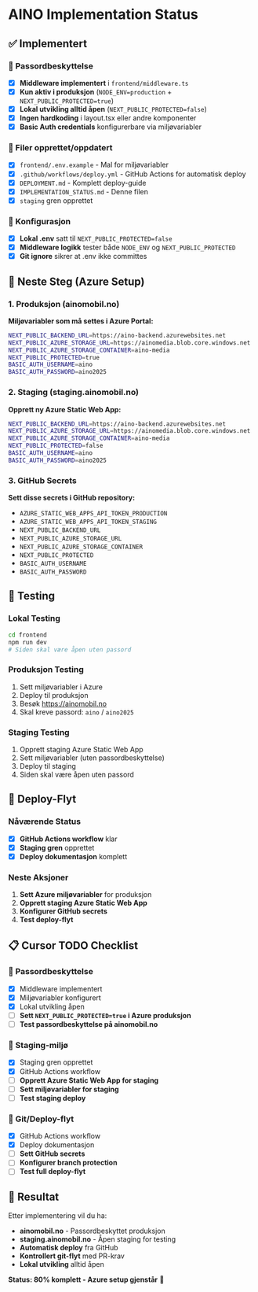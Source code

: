# AINO Implementation Status

## ✅ Implementert

### 🔐 Passordbeskyttelse
- [x] **Middleware implementert** i `frontend/middleware.ts`
- [x] **Kun aktiv i produksjon** (`NODE_ENV=production` + `NEXT_PUBLIC_PROTECTED=true`)
- [x] **Lokal utvikling alltid åpen** (`NEXT_PUBLIC_PROTECTED=false`)
- [x] **Ingen hardkoding** i layout.tsx eller andre komponenter
- [x] **Basic Auth credentials** konfigurerbare via miljøvariabler

### 📁 Filer opprettet/oppdatert
- [x] `frontend/.env.example` - Mal for miljøvariabler
- [x] `.github/workflows/deploy.yml` - GitHub Actions for automatisk deploy
- [x] `DEPLOYMENT.md` - Komplett deploy-guide
- [x] `IMPLEMENTATION_STATUS.md` - Denne filen
- [x] `staging` gren opprettet

### 🔧 Konfigurasjon
- [x] **Lokal .env** satt til `NEXT_PUBLIC_PROTECTED=false`
- [x] **Middleware logikk** tester både `NODE_ENV` og `NEXT_PUBLIC_PROTECTED`
- [x] **Git ignore** sikrer at .env ikke committes

## 🚧 Neste Steg (Azure Setup)

### 1. Produksjon (ainomobil.no)
**Miljøvariabler som må settes i Azure Portal:**
```bash
NEXT_PUBLIC_BACKEND_URL=https://aino-backend.azurewebsites.net
NEXT_PUBLIC_AZURE_STORAGE_URL=https://ainomedia.blob.core.windows.net
NEXT_PUBLIC_AZURE_STORAGE_CONTAINER=aino-media
NEXT_PUBLIC_PROTECTED=true
BASIC_AUTH_USERNAME=aino
BASIC_AUTH_PASSWORD=aino2025
```

### 2. Staging (staging.ainomobil.no)
**Opprett ny Azure Static Web App:**
```bash
NEXT_PUBLIC_BACKEND_URL=https://aino-backend.azurewebsites.net
NEXT_PUBLIC_AZURE_STORAGE_URL=https://ainomedia.blob.core.windows.net
NEXT_PUBLIC_AZURE_STORAGE_CONTAINER=aino-media
NEXT_PUBLIC_PROTECTED=false
BASIC_AUTH_USERNAME=aino
BASIC_AUTH_PASSWORD=aino2025
```

### 3. GitHub Secrets
**Sett disse secrets i GitHub repository:**
- `AZURE_STATIC_WEB_APPS_API_TOKEN_PRODUCTION`
- `AZURE_STATIC_WEB_APPS_API_TOKEN_STAGING`
- `NEXT_PUBLIC_BACKEND_URL`
- `NEXT_PUBLIC_AZURE_STORAGE_URL`
- `NEXT_PUBLIC_AZURE_STORAGE_CONTAINER`
- `NEXT_PUBLIC_PROTECTED`
- `BASIC_AUTH_USERNAME`
- `BASIC_AUTH_PASSWORD`

## 🧪 Testing

### Lokal Testing
```bash
cd frontend
npm run dev
# Siden skal være åpen uten passord
```

### Produksjon Testing
1. Sett miljøvariabler i Azure
2. Deploy til produksjon
3. Besøk https://ainomobil.no
4. Skal kreve passord: `aino` / `aino2025`

### Staging Testing
1. Opprett staging Azure Static Web App
2. Sett miljøvariabler (uten passordbeskyttelse)
3. Deploy til staging
4. Siden skal være åpen uten passord

## 🔄 Deploy-Flyt

### Nåværende Status
- [x] **GitHub Actions workflow** klar
- [x] **Staging gren** opprettet
- [x] **Deploy dokumentasjon** komplett

### Neste Aksjoner
1. **Sett Azure miljøvariabler** for produksjon
2. **Opprett staging Azure Static Web App**
3. **Konfigurer GitHub secrets**
4. **Test deploy-flyt**

## 📋 Cursor TODO Checklist

### 🔐 Passordbeskyttelse
- [x] Middleware implementert
- [x] Miljøvariabler konfigurert
- [x] Lokal utvikling åpen
- [ ] **Sett `NEXT_PUBLIC_PROTECTED=true` i Azure produksjon**
- [ ] **Test passordbeskyttelse på ainomobil.no**

### 🧪 Staging-miljø
- [x] Staging gren opprettet
- [x] GitHub Actions workflow
- [ ] **Opprett Azure Static Web App for staging**
- [ ] **Sett miljøvariabler for staging**
- [ ] **Test staging deploy**

### 🔁 Git/Deploy-flyt
- [x] GitHub Actions workflow
- [x] Deploy dokumentasjon
- [ ] **Sett GitHub secrets**
- [ ] **Konfigurer branch protection**
- [ ] **Test full deploy-flyt**

## 🎯 Resultat

Etter implementering vil du ha:
- **ainomobil.no** - Passordbeskyttet produksjon
- **staging.ainomobil.no** - Åpen staging for testing
- **Automatisk deploy** fra GitHub
- **Kontrollert git-flyt** med PR-krav
- **Lokal utvikling** alltid åpen

**Status: 80% komplett - Azure setup gjenstår** 🚀 